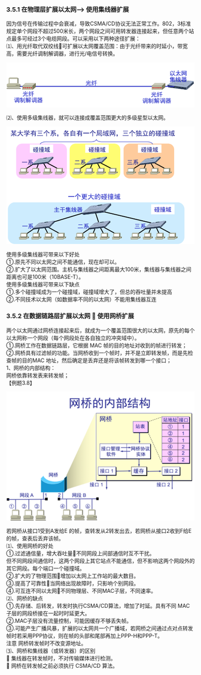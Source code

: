 ### 3.5.1 在物理层扩展以太网--&gt; 使用集线器扩展

因为信号在传输过程中会衰减，导致CSMA/CD协议无法正常工作。802，3标准规定单个网段不超过500米长，两个网段之间可用转发器连接起来，但任意两个站点最多可经过3个电缆网段。可以采用以下两种途径扩展：  
⑴、用光纤取代双绞线可扩展以太网覆盖范围：由于光纤带来的时延小，带宽高，需要光纤调制解调器，进行光/电信号转换。

![](/assets/光纤取代双绞线.png)

⑵、使用多级集线器，就可以连接成覆盖范围更大的多级星型以太网。

![](/assets/多级集线器.png)

使用多级集线器可带来以下好处   
①.原先不同以太网之间不能通信，现在却可以。   
②.扩大了以太网范围。主机与集线器之间距离最大100米，集线器与集线器之间距离也可是100米（10BASE-T）。  
使用多级集线器可带来以下缺点   
①.多个碰撞域成为一个碰撞域，碰撞域增大了，但总的吞吐量并未提高  
②.不同技术以太网（如数据率不同的以太网）不能用集线器互连

### 3.5.2 在数据链路层扩展以太网  使用网桥扩展

两个以太网通过网桥连接起来后，就成为一个覆盖范围很大的以太网，原先的每个以太网称一个网段（每个网段处在各自独立的冲突域中）。  
①.网桥工作在数据链路层，它根据 MAC 帧的目的地址对收到的帧进行转发；  
②.网桥具有过滤帧的功能。当网桥收到一个帧时，并不是立即转发帧，而是先检查帧的目的MAC 地址，然后确定是丢弃还是将该帧转发到哪一个接口；  
1、网桥的内部结构：  
网桥依靠转发表来转发帧；  
【例题3.8】

![](/assets/网桥内部结构png)

若网桥从接口1受到A发给E 的帧，查转发从2转发出去，若网桥从接口2收到F给E的帧，查表后丢弃该帧。  
⑴、使用网桥的好处   
①.过滤通信量，增大吞吐量不同网段上间部通信时互不干扰。  
但不同网段间通信时，这两个网段上其它站点不能通信，但不影响这两个网段外的其它网段。每个端口一个碰撞域。  
②.扩大的了物理范围增加以太网上工作站的最大数目。  
③.提高了可靠性当网络出现故障时，只影响个别网段。   
④.可互连不同以太网不同物理层、不同MAC子层，不同速率。  
⑵、网桥的缺点   
①.先存储、后转发，转发时执行CSMA/CD算法，增加了时延。具有不同 MAC 子层的网段桥接在一起时时延更大。  
②.MAC子层没有流量控制，可能因缓存不够丢失帧。  
③.可能产生广播风暴，扩展的以太网共一个广播域，若网桥之间通过点对点转发帧时若采用PPP协议，则在帧的头部和尾部再加上PPP-H和PPP-T。  
注意 网桥转发帧时不改变源地址。  
⑶、网桥和集线器（或转发器）的区别   
    集线器在转发帧时，不对传输媒体进行检测。  
    网桥在转发帧之前必须执行 CSMA/CD 算法。

